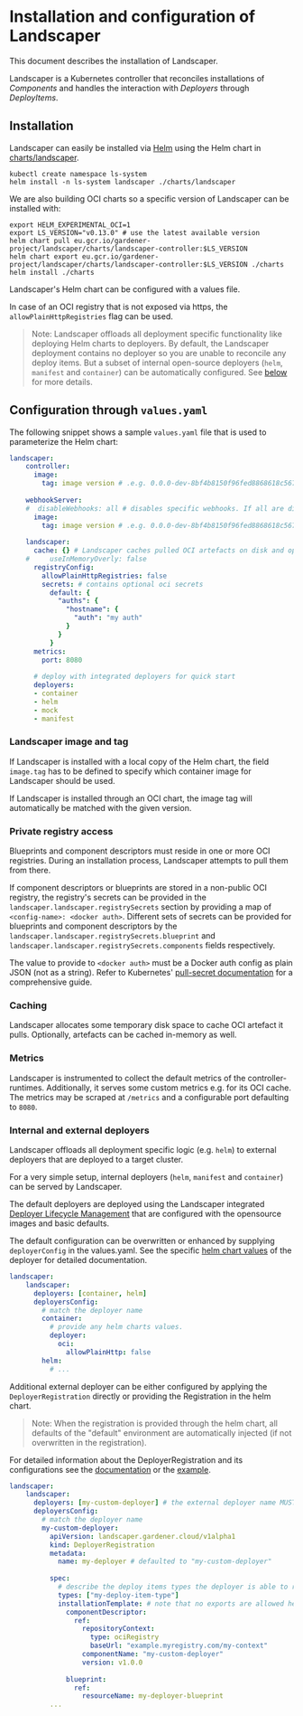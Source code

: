 # Installation and configuration of Landscaper

This document describes the installation of Landscaper.

Landscaper is a Kubernetes controller that reconciles installations of _Components_ and handles the interaction with _Deployers_ through _DeployItems_.

## Installation

Landscaper can easily be installed via [Helm](https://helm.sh/) using the Helm chart in [charts/landscaper](../../charts/landscaper).

```
kubectl create namespace ls-system
helm install -n ls-system landscaper ./charts/landscaper
```

We are also building OCI charts so a specific version of Landscaper can be installed with:

```
export HELM_EXPERIMENTAL_OCI=1
export LS_VERSION="v0.13.0" # use the latest available version
helm chart pull eu.gcr.io/gardener-project/landscaper/charts/landscaper-controller:$LS_VERSION
helm chart export eu.gcr.io/gardener-project/landscaper/charts/landscaper-controller:$LS_VERSION ./charts
helm install ./charts
```

Landscaper's Helm chart can be configured with a values file.

In case of an OCI registry that is not exposed via https, the `allowPlainHttpRegistries` flag can be used.

> Note: Landscaper offloads all deployment specific functionality like deploying Helm charts to deployers.
> By default, the Landscaper deployment contains no deployer so you are unable to reconcile any deploy items. 
> But a subset of internal open-source deployers (`helm`, `manifest` and `container`) can be automatically configured. See [below](#internal-and-external-deployers) for more details.

## Configuration through `values.yaml`

The following snippet shows a sample `values.yaml` file that is used to parameterize the Helm chart:

```yaml
landscaper:
    controller:
      image:
        tag: image version # .e.g. 0.0.0-dev-8bf4b8150f96fed8868618c56787b81fa4e095e6
    
    webhookServer:
    #  disableWebhooks: all # disables specific webhooks. If all are disabled the webhook server is not deployed
      image:
        tag: image version # .e.g. 0.0.0-dev-8bf4b8150f96fed8868618c56787b81fa4e095e6
    
    landscaper:
      cache: {} # Landscaper caches pulled OCI artefacts on disk and optionally in-memory
    #     useInMemoryOverly: false
      registryConfig:
        allowPlainHttpRegistries: false
        secrets: # contains optional oci secrets
          default: {
            "auths": {
              "hostname": {
                "auth": "my auth"
              }
            }
          }
      metrics:
        port: 8080  
    
      # deploy with integrated deployers for quick start
      deployers: 
      - container
      - helm
      - mock
      - manifest 
```

### Landscaper image and tag

If Landscaper is installed with a local copy of the Helm chart, the field `image.tag` has to be defined to specify which container image for Landscaper should be used.

If Landscaper is installed through an OCI chart, the image tag will automatically be matched with the given version.

### Private registry access

Blueprints and component descriptors must reside in one or more OCI registries. During an installation process, Landscaper attempts to pull them from there. 

If component descriptors or blueprints are stored in a non-public OCI registry, the registry's secrets can be provided in the `landscaper.landscaper.registrySecrets` section by providing a map of `<config-name>: <docker auth>`. Different sets of secrets can be provided for blueprints and component descriptors by the `landscaper.landscaper.registrySecrets.blueprint` and `landscaper.landscaper.registrySecrets.components` fields respectively.

The value to provide to `<docker auth>` must be a Docker auth config as plain JSON (not as a string). Refer to Kubernetes' [pull-secret documentation](https://kubernetes.io/docs/tasks/configure-pod-container/pull-image-private-registry/#log-in-to-docker) for a comprehensive guide.

### Caching
Landscaper allocates some temporary disk space to cache OCI artefact it pulls. Optionally, artefacts can be cached in-memory as well.

### Metrics
Landscaper is instrumented to collect the default metrics of the controller-runtimes. Additionally, it serves some custom metrics e.g. for its OCI cache. The metrics may be scraped at `/metrics` and a configurable port defaulting to `8080`.

### Internal and external deployers

Landscaper offloads all deployment specific logic (e.g. `helm`) to external deployers that are deployed to a target cluster.

For a very simple setup, internal deployers (`helm`, `manifest` and `container`) can be served by Landscaper.

The default deployers are deployed using the Landscaper integrated [Deployer Lifecycle Management](../technical/deployer_lifecycle_management.md) that are configured with the opensource images and basic defaults.

The default configuration can be overwritten or enhanced by supplying `deployerConfig` in the values.yaml.
See the specific [helm chart values](../../charts) of the deployer for detailed documentation.
```yaml
landscaper:
    landscaper:
      deployers: [container, helm]
      deployersConfig:
        # match the deployer name
        container: 
          # provide any helm charts values.
          deployer:
            oci:
              allowPlainHttp: false
        helm:
          # ...
```

Additional external deployer can be either configured by applying the `DeployerRegistration` directly or providing the Registration in the helm chart.

> Note: When the registration is provided through the helm chart, all defaults of the "default" environment are automatically injected (if not overwritten in the registration).

For detailed information about the DeployerRegistration and its configurations see the [documentation](../technical/deployer_lifecycle_management.md) or the [example](../../examples/80-Example-DeployerRegistration.yaml).

```yaml
landscaper:
    landscaper:
      deployers: [my-custom-deployer] # the external deployer name MUST be set.
      deployersConfig:
        # match the deployer name
        my-custom-deployer: 
          apiVersion: landscaper.gardener.cloud/v1alpha1
          kind: DeployerRegistration
          metadata:
            name: my-deployer # defaulted to "my-custom-deployer"
            
          spec:
            # describe the deploy items types the deployer is able to reconcile
            types: ["my-deploy-item-type"]
            installationTemplate: # note that no exports are allowed here.
              componentDescriptor:
                ref:
                  repositoryContext:
                    type: ociRegistry
                    baseUrl: "example.myregistry.com/my-context"
                  componentName: "my-custom-deployer"
                  version: v1.0.0
    
              blueprint:
                ref:
                  resourceName: my-deployer-blueprint
          ...
```

